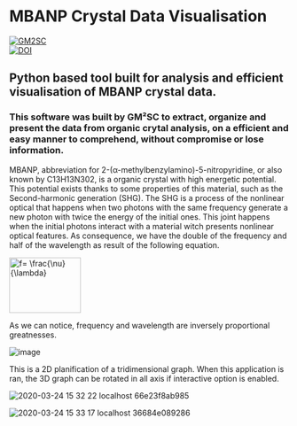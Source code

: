 # MBANP Crystal Data Visualisation

[![GM2SC](https://avatars3.githubusercontent.com/u/54087162?s=200&v=4)](https://avatars1.githubusercontent.com/u/54087162?s=400&u=7e940a09cac6b13e6bb38d58be1fc093acce7922&v=4)<br/>
[![DOI](https://zenodo.org/badge/211383946.svg)](https://zenodo.org/badge/latestdoi/211383946)<br/>

## Python based tool built for analysis and efficient visualisation of MBANP crystal data.

### This software was built by GM²SC to extract, organize and present the data from organic crytal analysis, on a efficient and easy manner to comprehend, without compromise or lose information.

MBANP, abbreviation for 2-(α-methylbenzylamino)-5-nitropyridine, or also known by C13H13N302, is a organic crystal with 
high energetic potential.
This potential exists thanks to some properties of this material, such as the Second-harmonic generation (SHG). The SHG
is a process of the nonlinear optical that happens when two photons with the same frequency generate a new photon with
twice the energy of the initial ones. This joint happens when the initial photons interact with a material witch presents
nonlinear optical features. As consequence, we have the double of the frequency and half of the wavelength as result of the
following equation.

<img src="http://www.sciweavers.org/tex2img.php?eq=%20f%3D%20%5Cfrac%7B%5Cnu%7D%7B%5Clambda%7D%20&bc=White&fc=Black&im=png&fs=36&ff=ccfonts,eulervm&edit=0" align="center" border="0" alt=" f= \frac{\nu}{\lambda} " width="129" height="100" />

As we can notice, frequency and wavelength are inversely proportional greatnesses. 

![image](https://user-images.githubusercontent.com/39010251/77467962-a61ecd00-6deb-11ea-8aca-b919109a8492.png)

This is a 2D planification of a tridimensional graph.
When this application is ran, the 3D graph can be rotated in all axis if interactive option is enabled.


![2020-03-24 15 32 22 localhost 66e23f8ab985](https://user-images.githubusercontent.com/39010251/77463648-af586b80-6de4-11ea-9098-910323563019.png)

![2020-03-24 15 33 17 localhost 36684e089286](https://user-images.githubusercontent.com/39010251/77463699-ceef9400-6de4-11ea-9a26-d96d97728e3e.png)
